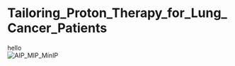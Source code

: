 # Tailoring_Proton_Therapy_for_Lung_Cancer_Patients
hello
<br/>
![AIP_MIP_MinIP](https://github.com/FotiouK/Tailoring_Proton_Therapy_for_Lung_Cancer_Patients/assets/108896534/5d4e8426-2304-406f-ad37-64600871fa33)
